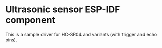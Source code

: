 # Ultrasonic sensor ESP-IDF component

This is a sample driver for HC-SR04 and variants (with trigger and echo pins).
